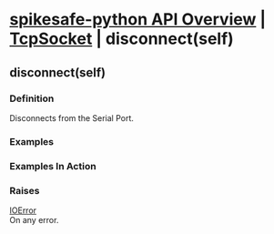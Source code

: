 # [spikesafe-python API Overview](/spikesafe_python_lib_docs/README.md) | [TcpSocket](/spikesafe_python_lib_docs/SerialPortConnection/README.md) | disconnect(self)

## disconnect(self)

### Definition
Disconnects from the Serial Port.

### Examples

### Examples In Action

### Raises
[IOError](https://docs.python.org/3/library/exceptions.html#IOError)  
On any error.